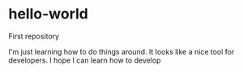 # hello-world
First repository

I'm just learning how to do things around. It looks like a nice tool for developers. I hope I can learn how to develop
